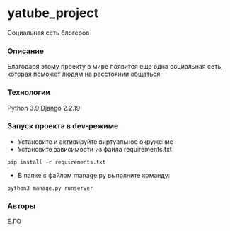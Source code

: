 # yatube_project
Социальная сеть блогеров
### Описание
Благодаря этому проекту в мире появится еще одна социальная сеть, которая поможет людям на расстоянии общаться
### Технологии
Python 3.9
Django 2.2.19
### Запуск проекта в dev-режиме
- Установите и активируйте виртуальное окружение
- Установите зависимости из файла requirements.txt
```
pip install -r requirements.txt
``` 
- В папке с файлом manage.py выполните команду:
```
python3 manage.py runserver
```
### Авторы
Е.ГО
